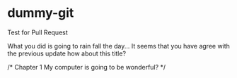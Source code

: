 # dummy-git
Test for Pull Request

What you did is going to rain fall the day...
It seems that you have agree with the previous update
how about this title?

/* Chapter 1 My computer is going to be wonderful? */
